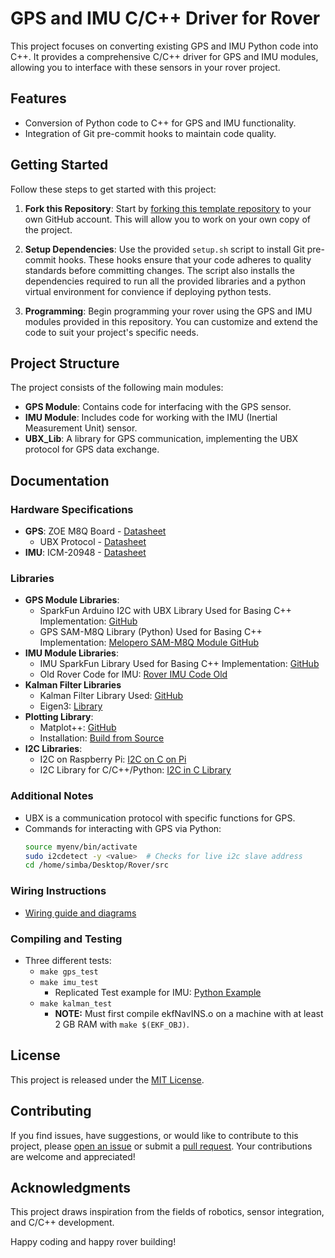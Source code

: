# GPS and IMU C/C++ Driver for Rover

This project focuses on converting existing GPS and IMU Python code into C++. It provides a comprehensive C/C++ driver for GPS and IMU modules, allowing you to interface with these sensors in your rover project.

## Features

- Conversion of Python code to C++ for GPS and IMU functionality.
- Integration of Git pre-commit hooks to maintain code quality.

## Getting Started

Follow these steps to get started with this project:

1. **Fork this Repository**: Start by [forking this template repository](https://github.com/Solar-Autonomous-ROACH/GPS_IMU_C_Driver/tree/main) to your own GitHub account. This will allow you to work on your own copy of the project.

2. **Setup Dependencies**: Use the provided `setup.sh` script to install Git pre-commit hooks. These hooks ensure that your code adheres to quality standards before committing changes. The script also installs the dependencies required to run all the provided libraries and a python virtual environment for convience if deploying python tests.

3. **Programming**: Begin programming your rover using the GPS and IMU modules provided in this repository. You can customize and extend the code to suit your project's specific needs.

## Project Structure

The project consists of the following main modules:

- **GPS Module**: Contains code for interfacing with the GPS sensor.
- **IMU Module**: Includes code for working with the IMU (Inertial Measurement Unit) sensor.
- **UBX_Lib**: A library for GPS communication, implementing the UBX protocol for GPS data exchange.

## Documentation

### Hardware Specifications

- **GPS**: ZOE M8Q Board - [Datasheet](https://www.mouser.com/datasheet/2/813/ZOE_M8_HIM__UBX_16030136_-2487913.pdf)
    - UBX Protocol - [Datasheet](https://docs.rs-online.com/8e7c/0900766b815aef70.pdf)
- **IMU**: ICM-20948 - [Datasheet](https://invensense.tdk.com/download-pdf/icm-20948-datasheet/)

### Libraries

- **GPS Module Libraries**:
  - SparkFun Arduino I2C with UBX Library Used for Basing C++ Implementation: [GitHub](https://github.com/sparkfun/SparkFun_Ublox_Arduino_Library)
  - GPS SAM-M8Q Library (Python) Used for Basing C++ Implementation: [Melopero SAM-M8Q Module GitHub](https://github.com/melopero/Melopero_SAM-M8Q/blob/master/README.md)
- **IMU Module Libraries**:
  - IMU SparkFun Library Used for Basing C++ Implementation: [GitHub](https://github.com/sparkfun/SparkFun_ICM-20948_ArduinoLibrary/blob/main/src/ICM_20948.h#L34)
  - Old Rover Code for IMU: [Rover IMU Code Old](https://github.com/GoScoutOrg/Rover/blob/main/src/rover/imu.py#L23)
- **Kalman Filter Libraries**
  - Kalman Filter Library Used: [GitHub](https://github.com/balamuruganky/ekf_nav_ins/tree/fa8c6bcd15344f4155cac6e13f0d9576d70f7074)
  - Eigen3: [Library](https://eigen.tuxfamily.org/index.php?title=Main_Page)
- **Plotting Library**:
  - Matplot++: [GitHub](https://github.com/alandefreitas/matplotplusplus)
  - Installation: [Build from Source](https://alandefreitas.github.io/matplotplusplus/integration/install/build-from-source/build-and-install/)
- **I2C Libraries**:
  - I2C on Raspberry Pi: [I2C on C on Pi](https://raspberrypi.stackexchange.com/questions/33485/using-i2c-in-c-on-raspberry-pi)
  - I2C Library for C/C++/Python: [I2C in C Library](https://www.kernel.org/doc/html/v5.4/i2c/dev-interface.html)

### Additional Notes

- UBX is a communication protocol with specific functions for GPS.
- Commands for interacting with GPS via Python:
  ```bash
  source myenv/bin/activate
  sudo i2cdetect -y <value>  # Checks for live i2c slave address
  cd /home/simba/Desktop/Rover/src

### Wiring Instructions

- [Wiring guide and diagrams](https://external-content.duckduckgo.com/iu/?u=https%3A%2F%2Fwww.etechnophiles.com%2Fwp-content%2Fuploads%2F2021%2F01%2FR-Pi-4-GPIO-Pinout.jpg&f=1&nofb=1&ipt=0ca1f8c57d8139e68c3cfa5b652b44c059319ac6829c54b741515728d93f7703&ipo=images)

### Compiling and Testing

- Three different tests:
  - `make gps_test`
  - `make imu_test`
     - Replicated Test example for IMU: [Python Example](https://github.com/sparkfun/Qwiic_9DoF_IMU_ICM20948_Py/blob/main/examples/ex1_qwiic_ICM20948.py)
  - `make kalman_test`
     - **NOTE:** Must first compile ekfNavINS.o on a machine with at least 2 GB RAM with `make $(EKF_OBJ)`. 


## License

This project is released under the [MIT License](LICENSE).

## Contributing

If you find issues, have suggestions, or would like to contribute to this project, please [open an issue](https://github.com/Solar-Autonomous-ROACH/GPS_IMU_C_Driver/issues) or submit a [pull request](https://github.com/Solar-Autonomous-ROACH/GPS_IMU_C_Driver/pulls). Your contributions are welcome and appreciated!

## Acknowledgments

This project draws inspiration from the fields of robotics, sensor integration, and C/C++ development.

Happy coding and happy rover building!
